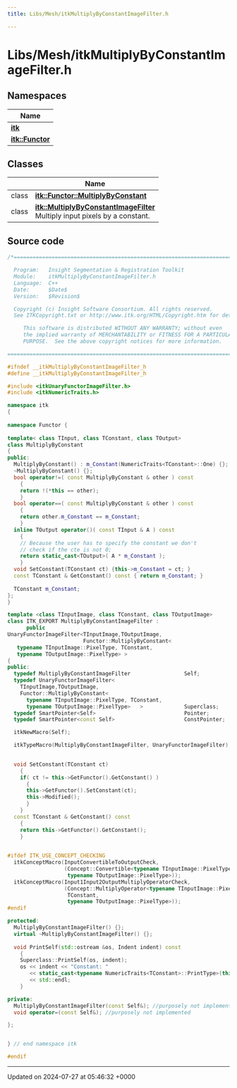 ```yaml
---
title: Libs/Mesh/itkMultiplyByConstantImageFilter.h

---
```


# Libs/Mesh/itkMultiplyByConstantImageFilter.h



## Namespaces

| Name           |
| -------------- |
| **[itk](../Namespaces/namespaceitk.md)**  |
| **[itk::Functor](../Namespaces/namespaceitk_1_1Functor.md)**  |

## Classes

|                | Name           |
| -------------- | -------------- |
| class | **[itk::Functor::MultiplyByConstant](../Classes/classitk_1_1Functor_1_1MultiplyByConstant.md)**  |
| class | **[itk::MultiplyByConstantImageFilter](../Classes/classitk_1_1MultiplyByConstantImageFilter.md)** <br>Multiply input pixels by a constant.  |




## Source code

```cpp
/*=========================================================================

  Program:   Insight Segmentation & Registration Toolkit
  Module:    itkMultiplyByConstantImageFilter.h
  Language:  C++
  Date:      $Date$
  Version:   $Revision$

  Copyright (c) Insight Software Consortium. All rights reserved.
  See ITKCopyright.txt or http://www.itk.org/HTML/Copyright.htm for details.

     This software is distributed WITHOUT ANY WARRANTY; without even 
     the implied warranty of MERCHANTABILITY or FITNESS FOR A PARTICULAR 
     PURPOSE.  See the above copyright notices for more information.

=========================================================================*/

#ifndef __itkMultiplyByConstantImageFilter_h
#define __itkMultiplyByConstantImageFilter_h

#include <itkUnaryFunctorImageFilter.h>
#include <itkNumericTraits.h>

namespace itk
{
  
namespace Functor {  
  
template< class TInput, class TConstant, class TOutput>
class MultiplyByConstant
{
public:
  MultiplyByConstant() : m_Constant(NumericTraits<TConstant>::One) {};
  ~MultiplyByConstant() {};
  bool operator!=( const MultiplyByConstant & other ) const
    {
    return !(*this == other);
    }
  bool operator==( const MultiplyByConstant & other ) const
    {
    return other.m_Constant == m_Constant;
    }
  inline TOutput operator()( const TInput & A ) const
    {
    // Because the user has to specify the constant we don't
    // check if the cte is not 0;
    return static_cast<TOutput>( A * m_Constant );
    }
  void SetConstant(TConstant ct) {this->m_Constant = ct; }
  const TConstant & GetConstant() const { return m_Constant; }
  
  TConstant m_Constant;
};
}

template <class TInputImage, class TConstant, class TOutputImage>
class ITK_EXPORT MultiplyByConstantImageFilter :
      public
UnaryFunctorImageFilter<TInputImage,TOutputImage, 
                        Functor::MultiplyByConstant< 
   typename TInputImage::PixelType, TConstant,
   typename TOutputImage::PixelType> >
{
public:
  typedef MultiplyByConstantImageFilter                 Self;
  typedef UnaryFunctorImageFilter<
    TInputImage,TOutputImage, 
    Functor::MultiplyByConstant< 
      typename TInputImage::PixelType, TConstant,
      typename TOutputImage::PixelType>   >             Superclass;
  typedef SmartPointer<Self>                            Pointer;
  typedef SmartPointer<const Self>                      ConstPointer;

  itkNewMacro(Self);

  itkTypeMacro(MultiplyByConstantImageFilter, UnaryFunctorImageFilter);

  
  void SetConstant(TConstant ct)
    {
    if( ct != this->GetFunctor().GetConstant() )
      {
      this->GetFunctor().SetConstant(ct);
      this->Modified();
      }
    }
  const TConstant & GetConstant() const
    {
    return this->GetFunctor().GetConstant();
    }
  

#ifdef ITK_USE_CONCEPT_CHECKING
  itkConceptMacro(InputConvertibleToOutputCheck,
                  (Concept::Convertible<typename TInputImage::PixelType,
                   typename TOutputImage::PixelType>));
  itkConceptMacro(Input1Input2OutputMultiplyOperatorCheck,
                  (Concept::MultiplyOperator<typename TInputImage::PixelType,
                   TConstant,
                   typename TOutputImage::PixelType>));
#endif

protected:
  MultiplyByConstantImageFilter() {};
  virtual ~MultiplyByConstantImageFilter() {};
   
  void PrintSelf(std::ostream &os, Indent indent) const
    {
    Superclass::PrintSelf(os, indent);
    os << indent << "Constant: " 
       << static_cast<typename NumericTraits<TConstant>::PrintType>(this->GetConstant())
       << std::endl;
    }

private:
  MultiplyByConstantImageFilter(const Self&); //purposely not implemented
  void operator=(const Self&); //purposely not implemented

};


} // end namespace itk

#endif
```


-------------------------------

Updated on 2024-07-27 at 05:46:32 +0000
